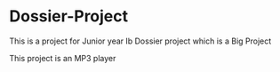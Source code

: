 # Dossier-Project
This is a project for Junior year Ib Dossier project which is a Big Project

This project is an MP3 player
